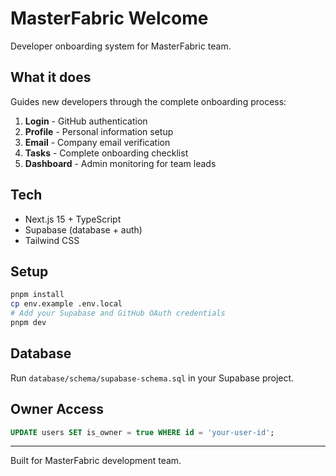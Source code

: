 # MasterFabric Welcome

Developer onboarding system for MasterFabric team.

## What it does

Guides new developers through the complete onboarding process:

1. **Login** - GitHub authentication
2. **Profile** - Personal information setup
3. **Email** - Company email verification
4. **Tasks** - Complete onboarding checklist
5. **Dashboard** - Admin monitoring for team leads

## Tech

- Next.js 15 + TypeScript
- Supabase (database + auth)
- Tailwind CSS

## Setup

```bash
pnpm install
cp env.example .env.local
# Add your Supabase and GitHub OAuth credentials
pnpm dev
```

## Database

Run `database/schema/supabase-schema.sql` in your Supabase project.

## Owner Access

```sql
UPDATE users SET is_owner = true WHERE id = 'your-user-id';
```

---

Built for MasterFabric development team.